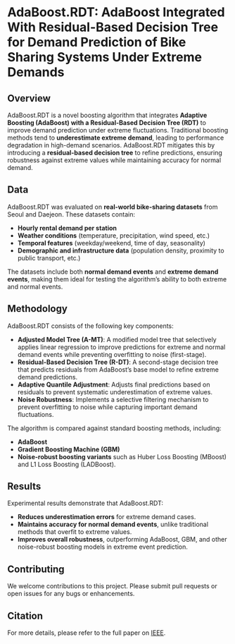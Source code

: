 # **AdaBoost.RDT: AdaBoost Integrated With Residual-Based Decision Tree for Demand Prediction of Bike Sharing Systems Under Extreme Demands**
 
## **Overview**
AdaBoost.RDT is a novel boosting algorithm that integrates **Adaptive Boosting (AdaBoost) with a Residual-Based Decision Tree (RDT)** to improve demand prediction under extreme fluctuations. Traditional boosting methods tend to **underestimate extreme demand**, leading to performance degradation in high-demand scenarios. AdaBoost.RDT mitigates this by introducing a **residual-based decision tree** to refine predictions, ensuring robustness against extreme values while maintaining accuracy for normal demand.

## **Data**
AdaBoost.RDT was evaluated on **real-world bike-sharing datasets** from Seoul and Daejeon. These datasets contain:
- **Hourly rental demand per station**
- **Weather conditions** (temperature, precipitation, wind speed, etc.)
- **Temporal features** (weekday/weekend, time of day, seasonality)
- **Demographic and infrastructure data** (population density, proximity to public transport, etc.)

The datasets include both **normal demand events** and **extreme demand events**, making them ideal for testing the algorithm’s ability to both extreme and normal events.

## **Methodology**
AdaBoost.RDT consists of the following key components:
- **Adjusted Model Tree (A-MT)**: A modified model tree that selectively applies linear regression to improve predictions for extreme and normal demand events while preventing overfitting to noise (first-stage).
- **Residual-Based Decision Tree (R-DT)**: A second-stage decision tree that predicts residuals from AdaBoost’s base model to refine extreme demand predictions.
- **Adaptive Quantile Adjustment**: Adjusts final predictions based on residuals to prevent systematic underestimation of extreme values.
- **Noise Robustness**: Implements a selective filtering mechanism to prevent overfitting to noise while capturing important demand fluctuations.

The algorithm is compared against standard boosting methods, including:
- **AdaBoost**
- **Gradient Boosting Machine (GBM)**
- **Noise-robust boosting variants** such as Huber Loss Boosting (MBoost) and L1 Loss Boosting (LADBoost).

## **Results**
Experimental results demonstrate that AdaBoost.RDT:
- **Reduces underestimation errors** for extreme demand cases.
- **Maintains accuracy for normal demand events**, unlike traditional methods that overfit to extreme values.
- **Improves overall robustness**, outperforming AdaBoost, GBM, and other noise-robust boosting models in extreme event prediction.

## **Contributing**
We welcome contributions to this project. Please submit pull requests or open issues for any bugs or enhancements.

## **Citation**
For more details, please refer to the full paper on [IEEE](https://ieeexplore.ieee.org/document/10705154).
